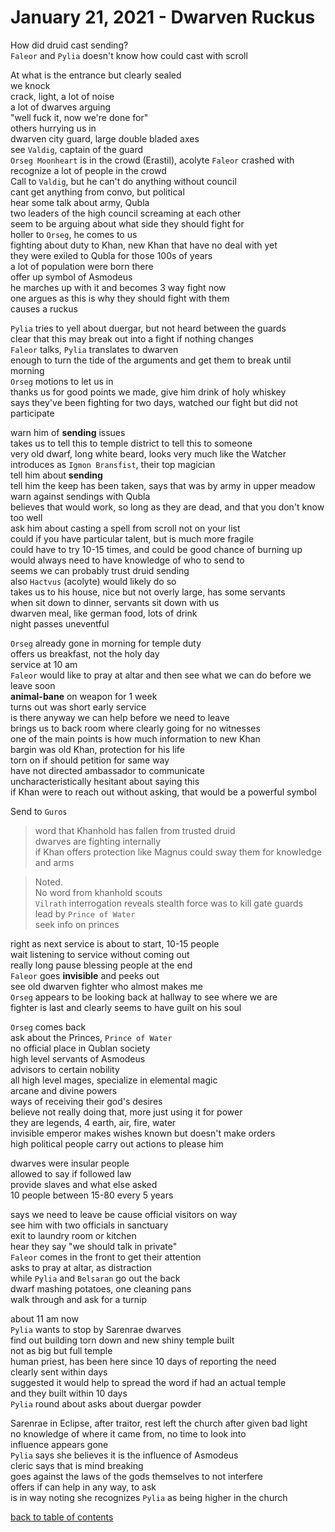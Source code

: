 # January 21, 2021 - Dwarven Ruckus

How did druid cast sending?  
`Faleor` and `Pylia` doesn't know how could cast with scroll  

At what is the entrance but clearly sealed  
we knock  
crack, light, a lot of noise  
a lot of dwarves arguing  
"well fuck it, now we're done for"  
others hurrying us in  
dwarven city guard, large double bladed axes  
see `Valdig`, captain of the guard  
`Orseg Moonheart` is in the crowd (Erastil), acolyte `Faleor` crashed with  
recognize a lot of people in the crowd  
Call to `Valdig`, but he can't do anything without council  
cant get anything from convo, but political  
hear some talk about army, Qubla  
two leaders of the high council screaming at each other  
seem to be arguing about what side they should fight for  
holler to `Orseg`, he comes to us  
fighting about duty to Khan, new Khan that have no deal with yet  
they were exiled to Qubla for those 100s of years  
a lot of population were born there  
offer up symbol of Asmodeus  
he marches up with it and becomes 3 way fight now  
one argues as this is why they should fight with them  
causes a ruckus  

`Pylia` tries to yell about duergar, but not heard between the guards  
clear that this may break out into a fight if nothing changes  
`Faleor` talks, `Pylia` translates to dwarven  
enough to turn the tide of the arguments and get them to break until morning  
`Orseg` motions to let us in  
thanks us for good points we made, give him drink of holy whiskey  
says they've been fighting for two days, watched our fight but did not participate  

warn him of **sending** issues  
takes us to tell this to temple district to tell this to someone  
very old dwarf, long white beard, looks very much like the Watcher  
introduces as `Igmon Bransfist`, their top magician  
tell him about **sending**  
tell him the keep has been taken, says that was by army in upper meadow  
warn against sendings with Qubla  
believes that would work, so long as they are dead, and that you don't know too well  
ask him about casting a spell from scroll not on your list  
could if you have particular talent, but is much more fragile  
could have to try 10-15 times, and could be good chance of burning up  
would always need to have knowledge of who to send to  
seems we can probably trust druid sending  
also `Hactvus` (acolyte) would likely do so  
takes us to his house, nice but not overly large, has some servants  
when sit down to dinner, servants sit down with us  
dwarven meal, like german food, lots of drink  
night passes uneventful  

`Orseg` already gone in morning for temple duty  
offers us breakfast, not the holy day  
service at 10 am  
`Faleor` would like to pray at altar and then see what we can do before we leave soon  
**animal-bane** on weapon for 1 week  
turns out was short early service  
is there anyway we can help before we need to leave  
brings us to back room where clearly going for no witnesses  
one of the main points is how much information to new Khan  
bargin was old Khan, protection for his life  
torn on if should petition for same way  
have not directed ambassador to communicate  
uncharacteristically hesitant about saying this  
if Khan were to reach out without asking, that would be a powerful symbol  

Send to `Guros`  
> word that Khanhold has fallen from trusted druid  
> dwarves are fighting internally  
> if Khan offers protection like Magnus could sway them for knowledge and arms  

> Noted.  
> No word from khanhold scouts  
> `Vilrath` interrogation reveals stealth force was to kill gate guards  
> lead by `Prince of Water`  
> seek info on princes  

right as next service is about to start, 10-15 people  
wait listening to service without coming out  
really long pause blessing people at the end  
`Faleor` goes **invisible** and peeks out  
see old dwarven fighter who almost makes me  
`Orseg` appears to be looking back at hallway to see where we are  
fighter is last and clearly seems to have guilt on his soul  

`Orseg` comes back  
ask about the Princes, `Prince of Water`  
no official place in Qublan society  
high level servants of Asmodeus  
advisors to certain nobility  
all high level mages, specialize in elemental magic  
arcane and divine powers  
ways of receiving their god's desires  
believe not really doing that, more just using it for power  
they are legends, 4 earth, air, fire, water  
invisible emperor makes wishes known but doesn't make orders  
high political people carry out actions to please him  

dwarves were insular people  
allowed to say if followed law  
provide slaves and what else asked  
10 people between 15-80 every 5 years  

says we need to leave be cause official visitors on way  
see him with two officials in sanctuary  
exit to laundry room or kitchen  
hear they say "we should talk in private"  
`Faleor` comes in the front to get their attention  
asks to pray at altar, as distraction  
while `Pylia` and `Belsaran` go out the back  
dwarf mashing potatoes, one cleaning pans  
walk through and ask for a turnip  

about 11 am now  
`Pylia` wants to stop by Sarenrae dwarves  
find out building torn down and new shiny temple built  
not as big but full temple  
human priest, has been here since 10 days of reporting the need  
clearly sent within days  
suggested it would help to spread the word if had an actual temple  
and they built within 10 days  
`Pylia` round about asks about duergar powder  

Sarenrae in Eclipse, after traitor, rest left the church after given bad light  
no knowledge of where it came from, no time to look into  
influence appears gone  
`Pylia` says she believes it is the influence of Asmodeus  
cleric says that is mind breaking  
goes against the laws of the gods themselves to not interfere  
offers if can help in any way, to ask  
is in way noting she recognizes `Pylia` as being higher in the church  

[back to table of contents](/sessions/README.md)
